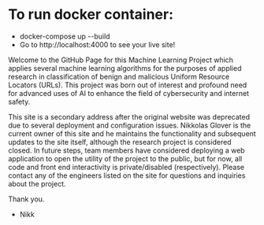 # To run docker container:

- docker-compose up --build
- Go to http://localhost:4000 to see your live site!


Welcome to the GitHub Page for this Machine Learning Project which applies several machine learning algorithms for the purposes of applied research in classification of benign and malicious Uniform Resource Locators (URLs). This project was born out of interest and profound need for advanced uses of AI to enhance the field of cybersecurity and internet safety. 

This site is a secondary address after the original website was deprecated due to several deployment and configuration issues. Nikkolas Glover is the current owner of this site and he maintains the functionality and subsequent updates to the site itself, although the research project is considered closed. In future steps, team members have considered deploying a web application to open the utility of the project to the public, but for now, all code  and front end interactivity is private/disabled (respectively). Please contact any of the engineers listed on the site for questions and inquiries about the project. 

Thank you. 

- Nikk
